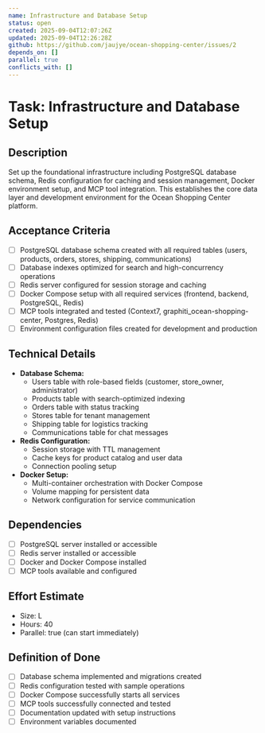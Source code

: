 ```yaml
---
name: Infrastructure and Database Setup
status: open
created: 2025-09-04T12:07:26Z
updated: 2025-09-04T12:26:28Z
github: https://github.com/jaujye/ocean-shopping-center/issues/2
depends_on: []
parallel: true
conflicts_with: []
---
```


# Task: Infrastructure and Database Setup

## Description
Set up the foundational infrastructure including PostgreSQL database schema, Redis configuration for caching and session management, Docker environment setup, and MCP tool integration. This establishes the core data layer and development environment for the Ocean Shopping Center platform.

## Acceptance Criteria
- [ ] PostgreSQL database schema created with all required tables (users, products, orders, stores, shipping, communications)
- [ ] Database indexes optimized for search and high-concurrency operations
- [ ] Redis server configured for session storage and caching
- [ ] Docker Compose setup with all required services (frontend, backend, PostgreSQL, Redis)
- [ ] MCP tools integrated and tested (Context7, graphiti_ocean-shopping-center, Postgres, Redis)
- [ ] Environment configuration files created for development and production

## Technical Details
- **Database Schema:**
  - Users table with role-based fields (customer, store_owner, administrator)
  - Products table with search-optimized indexing
  - Orders table with status tracking
  - Stores table for tenant management
  - Shipping table for logistics tracking
  - Communications table for chat messages
- **Redis Configuration:**
  - Session storage with TTL management
  - Cache keys for product catalog and user data
  - Connection pooling setup
- **Docker Setup:**
  - Multi-container orchestration with Docker Compose
  - Volume mapping for persistent data
  - Network configuration for service communication

## Dependencies
- [ ] PostgreSQL server installed or accessible
- [ ] Redis server installed or accessible
- [ ] Docker and Docker Compose installed
- [ ] MCP tools available and configured

## Effort Estimate
- Size: L
- Hours: 40
- Parallel: true (can start immediately)

## Definition of Done
- [ ] Database schema implemented and migrations created
- [ ] Redis configuration tested with sample operations
- [ ] Docker Compose successfully starts all services
- [ ] MCP tools successfully connected and tested
- [ ] Documentation updated with setup instructions
- [ ] Environment variables documented

